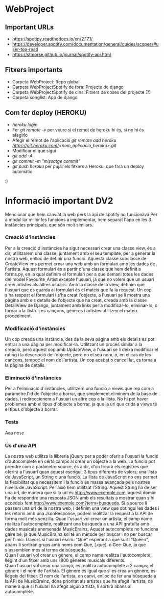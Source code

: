# WebProject

## Important URLs
- https://spotipy.readthedocs.io/en/2.17.1/
- https://developer.spotify.com/documentation/general/guides/scopes/#user-top-read
- https://stmorse.github.io/journal/spotify-api.html

## Fitxers importants
- Carpeta WebProject: Repo global
- Carpeta WebProjectSpotify de fora: Projecte de django
- Carpeta WebProjectSpotify de dins: Fitxers de coses del projecte (?)
- Carpeta songlist: App de django

## Com fer deploy (HEROKU)
- *heroku login*
- Fer *git remote -v* per veure si el remot de heroku hi és, si no hi és afegirlo
- Afegir el remot de l'aplicació *git remote add heroku https://git.heroku.com/<nom_aplicacio_heroku>.git*
- Modificar el que sigui
- *git add -A*
- *git commit -m "missatge commit"*
- *git push heroku* per pujar els fitxers a Heroku, que farà un deploy automàtic

:)

# Informació important DV2
Mencionar que hem canviat la web perk la api de spotify no funcionava
Per a modul·lar millor les funcions a implementar, hem separat l'app en les 3 instàncies principals, que són molt similars.
### Creació d'instàncies
Per a la creació d'instàncies ha sigut necessari crear una classe view, és a dir, utilitzarem una classe,
juntament amb el seu template, per a generar la nostra web, enlloc de definir una funció. Aquesta classe subclasse de CreateView
ens permet crear una web amb un formulari amb les dades de l'artista.
Aquest formulari és a partir d'una classe que hem definit a
forms.py, en la qual definim el formulari per a que demani totes les dades del model Favourite_Artist excepte l'usuari,
ja que no volem que un usuari creei artistes als altres usuaris. Amb la classe de la view, definim que l'usuari que es guarda
al formulari és el mateix que fa la request. Un cop s'ha respost el formulari i s'ha creat l'objecte, a l'usuari se li
mostra una pàgina amb els detalls de l'objecte que ha creat, creada amb la classe DetailView de Django, juntament amb
links per a modificar-lo, eliminar-lo, o tornar a la llista. Les cançons, gèneres i artistes utilitzen el mateix procediment.
### Modificació d'instàncies
Un cop creada una instància, des de la seva pàgina amb els detalls es pot entrar a una pàgina per modificar-la. Utilitzant un
procés similar a la creació, però aquest cop amb UpdateView, a l'usuari se li deixa modificar el rating i la descripció de
l'objecte, però no el seu nom, o, en el cas de les cançons, tampoc el nom de l'artista. Un cop acabat o cancel·lat, es torna
a la pàgina de detalls.
### Eliminació d'instàncies
Per a l'eliminació d'instàncies, utilitzem una funció a views que rep com a paràmetre l'id de l'objecte a borrar, que simplement
eliminem de la base de dades, i redireccionem a l'usuari un altre cop a la llista. No hi pot haver problemes amb el tipus
d'objecte a borrar, ja que la url que crida a views té el tipus d'objecte a borrar.
### Tests
Aaa nose
### Ús d'una API
La nostra web utilitza la llibreria jQuery per a poder oferir a l'usuari la funció d'autocomplete en certs camps al crear
un objecte a la web. La funció pot prendre com a paràmetre source, és a dir, d'on treurà els registres que oferirà a l'usuari
quan aquest escrigui, 3 tipus diferents de valors; una llista de JavaScript, un String o una funció. La llista de JavaScript
no ens permet la flexibilitat que necessitem i la funció és massa avançada pels nostres nivells de JavaScript. Per això hem
utilitzat l'String. Aquest String ha de ser una url, de manera que si la url és http://www.exemple.com, aquest domini ha de
respondre una resposta JSON amb els resultats a mostrar quan s'hi accedeix fent http://www.exemple.com?term=busqueda. Si
a source li passem una url de la nostra web, i definim una view que obtingui les dades i les retorni amb una JsonResponse,
podem realitzar la request a la API de forma molt més senzilla.
Quan l'usuari vol crear un artista, el camp name realitza l'autocomplete, realitzant una búsqueda a una API gratuïta amb
dades musicals anomenada MusicBrainz. Aquest autocomplete no funciona gaire bé, ja que MusicBrainz sol té un mètode per buscar
i no per buscar per l'inici. Llavors si l'usuari escriu "Que" esperant a que surti "Queen", abans li sortiran grups amb noms
com Que, [.que], o Gee-Que, ja que s'assemblen més al terme de búsqueda.  
Quan l'usuari vol crear un gènere, el camp name realitza l'autocomplete, llegint d'un fitxer amb uns 1800 gèneres
musicals diferents.  
Quan l'usuari vol crear una cançó, es realitza autocomplete a 2 camps; el gènere i el nom de l'artista. El gènere és igual que
si es crea un gènere, es llegeix del fitxer. El nom de l'artista, en canvi, enlloc de fer una búsqueda a la API de MusicBrainz,
dóna prioritat als artistes que ha afegit l'artista, de manera que si l'usuari ha afegit algun artista, li sortirà abans al autocomplete.
